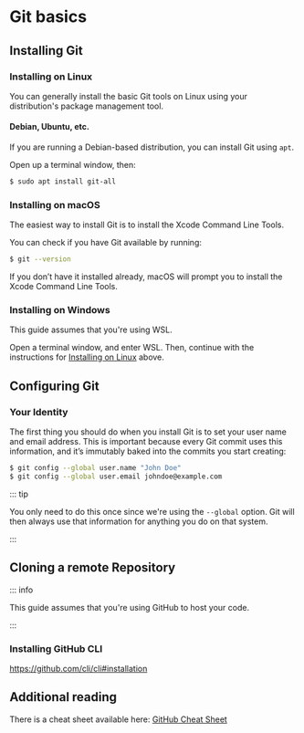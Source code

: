 # Git basics

## Installing Git

### Installing on Linux

You can generally install the basic Git tools on Linux using your distribution's package management tool.

#### Debian, Ubuntu, etc.

If you are running a Debian-based distribution, you can install Git using `apt`.

Open up a terminal window, then:

```bash
$ sudo apt install git-all
```

### Installing on macOS

The easiest way to install Git is to install the Xcode Command Line Tools.

You can check if you have Git available by running:

```bash
$ git --version
```

If you don’t have it installed already, macOS will prompt you to install the Xcode Command Line Tools.

### Installing on Windows

This guide assumes that you're using WSL.

Open a terminal window, and enter WSL. Then, continue with the instructions for [Installing on Linux](#installing-on-linux) above.

## Configuring Git

### Your Identity

The first thing you should do when you install Git is to set your user name and email address. This is important because every Git commit uses this information, and it’s immutably baked into the commits you start creating:

```bash
$ git config --global user.name "John Doe"
$ git config --global user.email johndoe@example.com
```

::: tip

You only need to do this once since we're using the `--global` option. Git will then always use that information for anything you do on that system.

:::

## Cloning a remote Repository

::: info

This guide assumes that you're using GitHub to host your code.

:::

### Installing GitHub CLI

https://github.com/cli/cli#installation

## Additional reading

There is a cheat sheet available here: [GitHub Cheat Sheet](https://training.github.com/downloads/github-git-cheat-sheet/)
